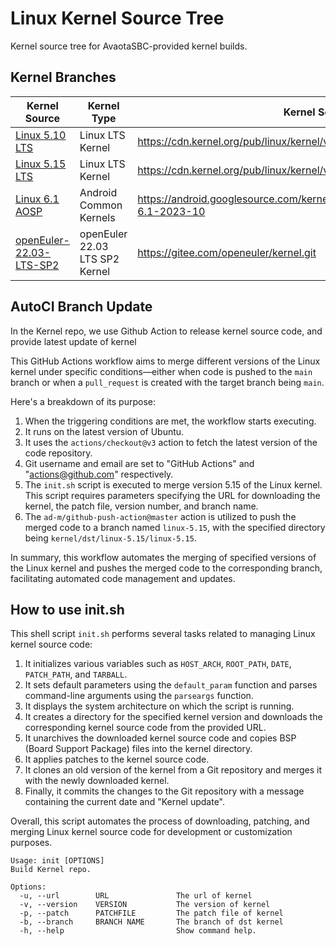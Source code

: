 # Linux Kernel Source Tree

Kernel source tree for AvaotaSBC-provided kernel builds.

## Kernel Branches
| Kernel Source                                                | Kernel Type            | Kernel Source                                                | Kernel Version        |
| ------------------------------------------------------------ | ---------------------- | ------------------------------------------------------------ | --------------------- |
| [Linux 5.10 LTS](https://github.com/AvaotaSBC/linux/tree/linux-5.10) | Linux LTS Kernel       | https://cdn.kernel.org/pub/linux/kernel/v5.x/                | linux-5.10.214        |
| [Linux 5.15 LTS](https://github.com/AvaotaSBC/linux/tree/linux-5.15) | Linux LTS Kernel       | https://cdn.kernel.org/pub/linux/kernel/v5.x/                | linux-5.15.153        |
| [Linux 6.1 AOSP](https://github.com/AvaotaSBC/linux/tree/linux-6.1-aosp) | Android Common Kernels | https://android.googlesource.com/kernel/common/+/refs/heads/android14-6.1-2023-10 | android14-6.1-2023-10 |
| [openEuler-22.03-LTS-SP2](https://github.com/AvaotaSBC/linux/tree/linux-5.10-oe) | openEuler 22.03 LTS SP2 Kernel      | https://gitee.com/openeuler/kernel.git                | openEuler 22.03 LTS SP2        |

## AutoCI Branch Update

In the Kernel repo, we use Github Action to release kernel source code, and provide latest update of kernel

This GitHub Actions workflow aims to merge different versions of the Linux kernel under specific conditions—either when code is pushed to the `main` branch or when a `pull_request` is created with the target branch being `main`.

Here's a breakdown of its purpose:

1. When the triggering conditions are met, the workflow starts executing.
2. It runs on the latest version of Ubuntu.
3. It uses the `actions/checkout@v3` action to fetch the latest version of the code repository.
4. Git username and email are set to "GitHub Actions" and "actions@github.com" respectively.
5. The `init.sh` script is executed to merge version 5.15 of the Linux kernel. This script requires parameters specifying the URL for downloading the kernel, the patch file, version number, and branch name.
6. The `ad-m/github-push-action@master` action is utilized to push the merged code to a branch named `linux-5.15`, with the specified directory being `kernel/dst/linux-5.15/linux-5.15`.

In summary, this workflow automates the merging of specified versions of the Linux kernel and pushes the merged code to the corresponding branch, facilitating automated code management and updates.

## How to use init.sh

This shell script `init.sh` performs several tasks related to managing Linux kernel source code:

1. It initializes various variables such as `HOST_ARCH`, `ROOT_PATH`, `DATE`, `PATCH_PATH`, and `TARBALL`.
2. It sets default parameters using the `default_param` function and parses command-line arguments using the `parseargs` function.
3. It displays the system architecture on which the script is running.
4. It creates a directory for the specified kernel version and downloads the corresponding kernel source code from the provided URL.
5. It unarchives the downloaded kernel source code and copies BSP (Board Support Package) files into the kernel directory.
6. It applies patches to the kernel source code.
7. It clones an old version of the kernel from a Git repository and merges it with the newly downloaded kernel.
8. Finally, it commits the changes to the Git repository with a message containing the current date and "Kernel update".

Overall, this script automates the process of downloading, patching, and merging Linux kernel source code for development or customization purposes.

```
Usage: init [OPTIONS]
Build Kernel repo.

Options:
  -u, --url        URL               The url of kernel
  -v, --version    VERSION           The version of kernel
  -p, --patch      PATCHFILE         The patch file of kernel
  -b, --branch     BRANCH NAME       The branch of dst kernel
  -h, --help                         Show command help.
```
